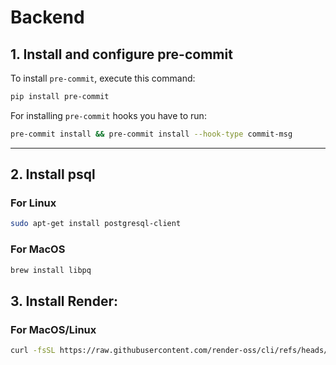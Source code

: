 # Backend


## 1. Install and configure pre-commit

To install `pre-commit`, execute this command:

```bash
pip install pre-commit
```

For installing `pre-commit` hooks you have to run:

```bash
pre-commit install && pre-commit install --hook-type commit-msg
```

---

## 2. Install psql

### For Linux

```bash
sudo apt-get install postgresql-client
```

### For MacOS

```bash
brew install libpq
``` 

## 3. Install Render:
### For MacOS/Linux

```bash
curl -fsSL https://raw.githubusercontent.com/render-oss/cli/refs/heads/main/bin/install.sh | sh
```
